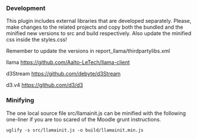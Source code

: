 ### Development

This plugin includes external libraries that are developed separately.
Please, make changes to the related projects and copy both the bundled
and the minified new versions to src and build respectively. Also update
the minified css inside the styles.css!

Remember to update the versions in report_llama/thirdpartylibs.xml

llama https://github.com/Aalto-LeTech/llama-client

d3Stream https://github.com/debyte/d3Stream

d3.v4 https://github.com/d3/d3

### Minifying

The one local source file src/llamainit.js can be minified with the following
one-liner if you are too scared of the Moodle grunt instructions.

    uglify -s src/llamainit.js -o build/llamainit.min.js
